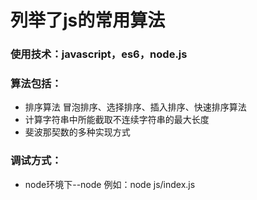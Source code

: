 # 列举了js的常用算法
### 使用技术：javascript，es6，node.js
### 算法包括：
 * 排序算法 冒泡排序、选择排序、插入排序、快速排序算法
 * 计算字符串中所能截取不连续字符串的最大长度
 * 斐波那契数的多种实现方式
 

### 调试方式：
* node环境下--node <filepath> 例如：node js/index.js